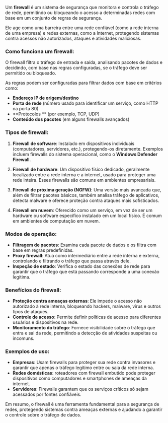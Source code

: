 Um **firewall** é um sistema de segurança que monitora e controla o tráfego de rede, permitindo ou bloqueando o acesso a determinadas redes com base em um conjunto de regras de segurança. 

Ele age como uma barreira entre uma rede confiável (como a rede interna de uma empresa) e redes externas, como a Internet, protegendo sistemas contra acessos não autorizados, ataques e atividades maliciosas.

### Como funciona um firewall:

O firewall filtra o tráfego de entrada e saída, analisando pacotes de dados e decidindo, com base nas regras configuradas, se o tráfego deve ser permitido ou bloqueado. 

As regras podem ser configuradas para filtrar dados com base em critérios como:

- **Endereço IP de origem/destino**
- **Porta de rede** (número usado para identificar um serviço, como HTTP na porta 80)
- **Protocolos ** (por exemplo, TCP, UDP)
- **Conteúdo dos pacotes** (em alguns firewalls avançados)

### Tipos de firewall:

1. **Firewall de software**: Instalado em dispositivos individuais (computadores, servidores, etc.), protegendo-os diretamente. Exemplos incluem firewalls do sistema operacional, como o **Windows Defender Firewall**.
    
2. **Firewall de hardware**: Um dispositivo físico dedicado, geralmente localizado entre a rede interna e a internet, usado para proteger uma rede inteira. Esses firewalls são comuns em ambientes empresariais.
    
3. **Firewall de próxima geração (NGFW)**: Uma versão mais avançada que, além de filtrar pacotes básicos, também analisa tráfego de aplicativos, detecta malware e oferece proteção contra ataques mais sofisticados.
    
4. **Firewall em nuvem**: Oferecido como um serviço, em vez de ser um hardware ou software específico instalado em um local físico. É comum em ambientes de computação em nuvem.
    

### Modos de operação:

- **Filtragem de pacotes**: Examina cada pacote de dados e os filtra com base em regras predefinidas.
- **Proxy firewall**: Atua como intermediário entre a rede interna e externa, controlando e filtrando o tráfego que passa através dele.
- **Inspeção de estado**: Verifica o estado das conexões de rede para garantir que o tráfego que está passando corresponde a uma conexão legítima.

### Benefícios do firewall:

- **Proteção contra ameaças externas**: Ele impede o acesso não autorizado à rede interna, bloqueando hackers, malware, vírus e outros tipos de ataques.
- **Controle de acesso**: Permite definir políticas de acesso para diferentes usuários e dispositivos na rede.
- **Monitoramento do tráfego**: Fornece visibilidade sobre o tráfego que entra e sai da rede, permitindo a detecção de atividades suspeitas ou incomuns.

### Exemplos de uso:

- **Empresas**: Usam firewalls para proteger sua rede contra invasores e garantir que apenas o tráfego legítimo entre ou saia da rede interna.
- **Redes domésticas**: roteadores com firewall embutido pode proteger dispositivos como computadores e smartphones de ameaças da internet.
- **Servidores**: Firewalls garantem que os serviços críticos só sejam acessados por fontes confiáveis.

Em resumo, o firewall é uma ferramenta fundamental para a segurança de redes, protegendo sistemas contra ameaças externas e ajudando a garantir o controle sobre o tráfego de dados.